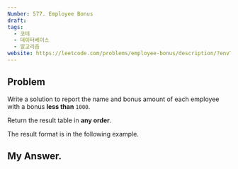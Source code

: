 ```yaml
---
Number: 577. Employee Bonus
draft: 
tags:
  - 코테
  - 데이터베이스
  - 알고리즘
website: https://leetcode.com/problems/employee-bonus/description/?envType=study-plan-v2&envId=top-sql-50
---
```

## Problem

Write a solution to report the name and bonus amount of each employee with a bonus **less than** `1000`.

Return the result table in **any order**.

The result format is in the following example.

## My Answer.
```python

```
